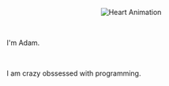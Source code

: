 <p align="center">
  <img src="https://media.giphy.com/media/vzO0Vc8b2VBLi/giphy.gif" alt="Heart Animation">
</p><br>
<p>I'm Adam.</p><br />
<p>I am crazy obssessed with programming.</p>





